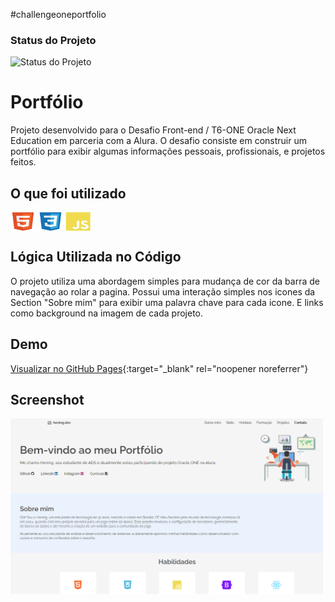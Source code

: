 #challengeoneportfolio

### Status do Projeto
![Status do Projeto](https://img.shields.io/badge/Status-Concluido-green)

# Portfólio
Projeto desenvolvido para o Desafio Front-end / T6-ONE Oracle Next Education em parceria com a Alura. 
O desafio consiste em construir um portfólio para exibir algumas informações pessoais, profissionais, e projetos feitos.

## O que foi utilizado 
<div style="display: inline_block">
  <img align="center" alt="HTML" height="30" width="40" src="https://raw.githubusercontent.com/devicons/devicon/master/icons/html5/html5-original.svg">
  <img align="center" alt="CSS" height="30" width="40" src="https://raw.githubusercontent.com/devicons/devicon/master/icons/css3/css3-original.svg">
  <img align="center" alt="JS" height="30" width="40" src="https://raw.githubusercontent.com/devicons/devicon/master/icons/javascript/javascript-plain.svg">
</div>

## Lógica Utilizada no Código
O projeto utiliza uma abordagem simples para mudança de cor da barra de navegação ao rolar a pagina.
Possui uma interação simples nos icones da Section "Sobre mim" para exibir uma palavra chave para cada icone.
E links como background na imagem de cada projeto.

    
## Demo
[Visualizar no GitHub Pages](https://heningdev.github.io/portfoliochallenge/#){:target="_blank" rel="noopener noreferrer"}


## Screenshot
<img src="devport__print.png" alt="Screenshot" width="500">


